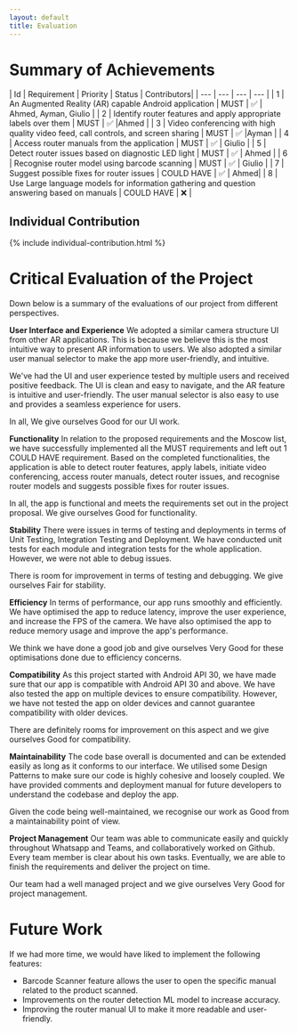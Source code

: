 ```yaml
---
layout: default
title: Evaluation
---
```

# Summary of Achievements

| Id | Requirement | Priority | Status | Contributors|
| --- | --- | --- | --- |
| 1 | An Augmented Reality (AR) capable Android application | MUST | ✅ | Ahmed, Ayman, Giulio |
| 2 | Identify router features and apply appropriate labels over them | MUST | ✅ |Ahmed |
| 3 | Video conferencing with high quality video feed, call controls, and screen sharing | MUST | ✅ |Ayman  |
| 4 | Access router manuals from the application | MUST | ✅ | Giulio |
| 5 | Detect router issues based on diagnostic LED light | MUST | ✅ | Ahmed |
| 6 | Recognise router model using barcode scanning | MUST | ✅ | Giulio |
| 7 | Suggest possible fixes for router issues | COULD HAVE | ✅ | Ahmed|
| 8 | Use Large language models for information gathering and question answering based on manuals | COULD HAVE | ❌ |

## Individual Contribution ##
{% include individual-contribution.html %}

# Critical Evaluation of the Project #
Down below is a summary of the evaluations of our project from different perspectives.

**User Interface and Experience**
We adopted a similar camera structure UI from other AR applications. This is because we believe this is the most intuitive way to present AR information to users. We also adopted a similar user manual selector to make the app more user-friendly, and intuitive.

We've had the UI and user experience tested by multiple users and received positive feedback. The UI is clean and easy to navigate, and the AR feature is intuitive and user-friendly. The user manual selector is also easy to use and provides a seamless experience for users.

In all, We give ourselves Good for our UI work.

**Functionality**
In relation to the proposed requirements and the Moscow list, we have successfully implemented all the MUST requirements and left out 1 COULD HAVE requirement. 
Based on the completed functionalities, the application is able to detect router features, apply labels, initiate video conferencing, access router manuals, detect router issues, and recognise router models and suggests possible fixes for router issues.

In all, the app is functional and meets the requirements set out in the project proposal. We give ourselves Good for functionality.

**Stability**
There were issues in terms of testing and deployments in terms of Unit Testing, Integration Testing and Deployment. We have conducted unit tests for each module and integration tests for the whole application. However, we were not able to debug issues.

There is room for improvement in terms of testing and debugging. We give ourselves Fair for stability.

**Efficiency**
In terms of performance, our app runs smoothly and efficiently. We have optimised the app to reduce latency, improve the user experience, and increase the FPS of the camera. We have also optimised the app to reduce memory usage and improve the app's performance.

We think we have done a good job and give ourselves Very Good for these optimisations done due to efficiency concerns.

**Compatibility**
As this project started with Android API 30, we have made sure that our app is compatible with Android API 30 and above. We have also tested the app on multiple devices to ensure compatibility. However, we have not tested the app on older devices and cannot guarantee compatibility with older devices.

There are definitely rooms for improvement on this aspect and we give ourselves Good for compatibility.

**Maintainability**
The code base overall is documented and can be extended easily as long as it conforms to our interface. We utilised some Design Patterns to make sure our code is highly cohesive and loosely coupled. We have provided comments and deployment manual for future developers to understand the codebase and deploy the app.

Given the code being well-maintained, we recognise our work as Good from a maintainability point of view.

**Project Management**
Our team was able to communicate easily and quickly throughout Whatsapp and Teams, and collaboratively worked on Github. Every team member is clear about his own tasks. Eventually, we are able to finish the requirements and deliver the project on time.

Our team had a well managed project and we give ourselves Very Good for project management.

# Future Work #
If we had more time, we would have liked to implement the following features:
- Barcode Scanner feature allows the user to open the specific manual related to the product scanned.
- Improvements on the router detection ML model to increase accuracy.
- Improving the router manual UI to make it more readable and user-friendly.